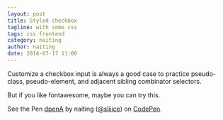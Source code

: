 ```yaml
---
layout: post
title: Styled checkbox
tagline: with some css
tags: css frontend
category: naiting
author: naiting
date: 2014-07-17 11:00
---
```

Customize a checkbox input is always a good case to practice pseudo-class, pseudo-element, and adjacent sibling combinator selectors.

But if you like fontawesome, maybe you can try this.

<p data-height="635" data-theme-id="0" data-slug-hash="dpenA" data-default-tab="result" class='codepen'>See the Pen <a href='http://codepen.io/sliiice/pen/dpenA/'>dpenA</a> by naiting (<a href='http://codepen.io/sliiice'>@sliiice</a>) on <a href='http://codepen.io'>CodePen</a>.</p>
<script async src="//codepen.io/assets/embed/ei.js"></script>
